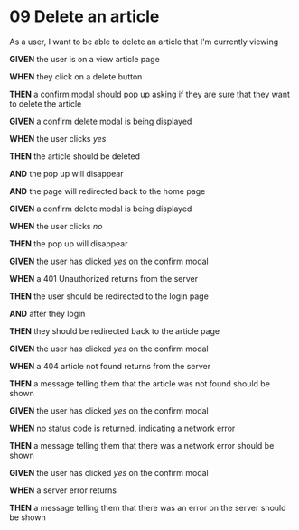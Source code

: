 # 09 Delete an article
As a user, I want to be able to delete an article that I'm currently viewing

**GIVEN** the user is on a view article page

**WHEN** they click on a delete button

**THEN** a confirm modal should pop up asking if they are sure that they want to delete the article


**GIVEN** a confirm delete modal is being displayed

**WHEN** the user clicks *yes*

**THEN** the article should be deleted

**AND** the pop up will disappear

**AND** the page will redirected back to the home page


**GIVEN** a confirm delete modal is being displayed

**WHEN** the user clicks *no* 

**THEN** the pop up will disappear


**GIVEN** the user has clicked *yes* on the confirm modal

**WHEN** a 401 Unauthorized returns from the server

**THEN** the user should be redirected to the login page

**AND** after they login

**THEN** they should be redirected back to the article page


**GIVEN** the user has clicked *yes* on the confirm modal

**WHEN** a 404 article not found returns from the server

**THEN** a message telling them that the article was not found should be shown


**GIVEN** the user has clicked *yes* on the confirm modal

**WHEN** no status code is returned, indicating a network error

**THEN** a message telling them that there was a network error should be shown


**GIVEN** the user has clicked *yes* on the confirm modal

**WHEN** a server error returns

**THEN** a message telling them that there was an error on the server should be shown


